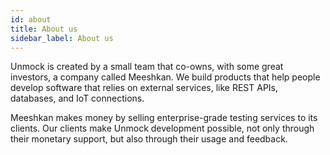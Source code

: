 ```yaml
---
id: about
title: About us
sidebar_label: About us
---
```


Unmock is created by a small team that co-owns, with some great investors, a company called Meeshkan. We build products that help people develop software that relies on external services, like REST APIs, databases, and IoT connections.

Meeshkan makes money by selling enterprise-grade testing services to its clients. Our clients make Unmock development possible, not only through their monetary support, but also through their usage and feedback.
